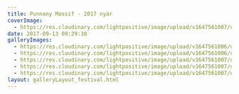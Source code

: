 ```yaml
---
title: Punnany Massif - 2017 nyár
coverImage:
  - https://res.cloudinary.com/lightpositive/image/upload/v1647561007/uploads/Punnany%20Massif%20-%202017%20ny%C3%A1r/Punnanyny%C3%A1r-1.jpg
date: 2017-09-13 09:29:38
galleryImages: 
  - https://res.cloudinary.com/lightpositive/image/upload/v1647561006/uploads/Punnany%20Massif%20-%202017%20ny%C3%A1r/Punnanyny%C3%A1r4-1.jpg
  - https://res.cloudinary.com/lightpositive/image/upload/v1647561006/uploads/Punnany%20Massif%20-%202017%20ny%C3%A1r/Punnanyny%C3%A1r3-1.jpg
  - https://res.cloudinary.com/lightpositive/image/upload/v1647561007/uploads/Punnany%20Massif%20-%202017%20ny%C3%A1r/Punnanyny%C3%A1r1-1.jpg
  - https://res.cloudinary.com/lightpositive/image/upload/v1647561007/uploads/Punnany%20Massif%20-%202017%20ny%C3%A1r/Punnanyny%C3%A1r2-1.jpg
  - https://res.cloudinary.com/lightpositive/image/upload/v1647561007/uploads/Punnany%20Massif%20-%202017%20ny%C3%A1r/Punnanyny%C3%A1r-1.jpg
layout: galleryLayout_festival.html
---
```

